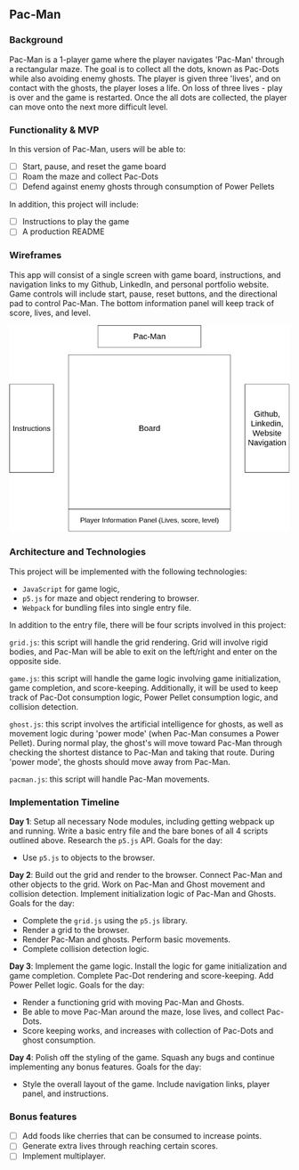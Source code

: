## Pac-Man

### Background

Pac-Man is a 1-player game where the player navigates 'Pac-Man' through a rectangular maze. The goal is to collect all the dots, known as Pac-Dots while also avoiding enemy ghosts. The player is given three 'lives', and on contact with the ghosts, the player loses a life. On loss of three lives - play is over and the game is restarted. Once the all dots are collected, the player can move onto the next more difficult level.

### Functionality & MVP

In this version of Pac-Man, users will be able to:

- [ ] Start, pause, and reset the game board
- [ ] Roam the maze and collect Pac-Dots
- [ ] Defend against enemy ghosts through consumption of Power Pellets

In addition, this project will include:

- [ ] Instructions to play the game
- [ ] A production README

### Wireframes

This app will consist of a single screen with game board, instructions, and navigation links to my Github, LinkedIn, and personal portfolio website. Game controls will include start, pause, reset buttons, and the directional pad to control Pac-Man. The bottom information panel will keep track of score, lives, and level.

![wireframes](/assets/wireframe.png)

### Architecture and Technologies

This project will be implemented with the following technologies:

- `JavaScript` for game logic,
- `p5.js` for maze and object rendering to browser.
- `Webpack` for bundling files into single entry file.

In addition to the entry file, there will be four scripts involved in this project:

`grid.js`: this script will handle the grid rendering. Grid will involve rigid bodies, and Pac-Man will be able to exit on the left/right and enter on the opposite side.

`game.js`: this script will handle the game logic involving game initialization, game completion, and score-keeping. Additionally, it will be used to keep track of Pac-Dot consumption logic, Power Pellet consumption logic, and collision detection.

`ghost.js`: this script involves the artificial intelligence for ghosts, as well as movement logic during 'power mode' (when Pac-Man consumes a Power Pellet). During normal play, the ghost's will move toward Pac-Man through checking the shortest distance to Pac-Man and taking that route. During 'power mode', the ghosts should move away from Pac-Man.

`pacman.js`: this script will handle Pac-Man movements.

### Implementation Timeline

**Day 1**: Setup all necessary Node modules, including getting webpack up and running. Write a basic entry file and the bare bones of all 4 scripts outlined above. Research the `p5.js` API. Goals for the day:

- Use `p5.js` to objects to the browser.

**Day 2**: Build out the grid and render to the browser. Connect Pac-Man and other objects to the grid. Work on Pac-Man and Ghost movement and collision detection.
Implement initialization logic of Pac-Man and Ghosts.  Goals for the day:

- Complete the `grid.js` using the `p5.js` library.
- Render a grid to the browser.
- Render Pac-Man and ghosts. Perform basic movements.
- Complete collision detection logic.

**Day 3**: Implement the game logic. Install the logic for game initialization and game completion. Complete Pac-Dot rendering and score-keeping. Add Power Pellet logic.  Goals for the day:

- Render a functioning grid with moving Pac-Man and Ghosts.
- Be able to move Pac-Man around the maze, lose lives, and collect Pac-Dots.
- Score keeping works, and increases with collection of Pac-Dots and ghost consumption.


**Day 4**: Polish off the styling of the game. Squash any bugs and continue implementing any bonus features.  Goals for the day:

- Style the overall layout of the game. Include navigation links, player panel, and instructions.


### Bonus features

- [ ] Add foods like cherries that can be consumed to increase points.
- [ ] Generate extra lives through reaching certain scores.
- [ ] Implement multiplayer.
